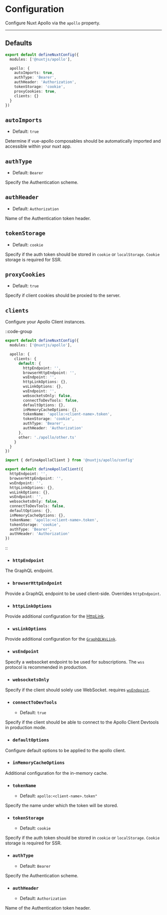 # Configuration

Configure Nuxt Apollo via the `apollo` property.

---

## Defaults

```ts [nuxt.config.ts]
export default defineNuxtConfig({
  modules: ['@nuxtjs/apollo'],

  apollo: {
    autoImports: true,
    authType: 'Bearer',
    authHeader: 'Authorization',
    tokenStorage: 'cookie',
    proxyCookies: true,
    clients: {}
  }
})
```

## `autoImports`

- Default: `true`

Determine if vue-apollo composables should be automatically imported and accessible within your nuxt app.

## `authType`

- Default: `Bearer`

Specify the Authentication scheme.

## `authHeader`

- Default: `Authorization`

Name of the Authentication token header.

## `tokenStorage`

- Default: `cookie`

Specify if the auth token should be stored in `cookie` or `localStorage`. `Cookie` storage is required for SSR.

## `proxyCookies`

- Default: `true`

Specify if client cookies should be proxied to the server.

## `clients`

Configure your Apollo Client instances.

::code-group
```ts [nuxt.config.ts]
export default defineNuxtConfig({
  modules: ['@nuxtjs/apollo'],

  apollo: {
    clients: {
      default: {
        httpEndpoint: '',
        browserHttpEndpoint: '',
        wsEndpoint: '',
        httpLinkOptions: {},
        wsLinkOptions: {},
        wsEndpoint: '',
        websocketsOnly: false,
        connectToDevTools: false,
        defaultOptions: {},
        inMemoryCacheOptions: {},
        tokenName: 'apollo:<client-name>.token',
        tokenStorage: 'cookie',
        authType: 'Bearer',
        authHeader: 'Authorization'
      },
      other: './apollo/other.ts'
    }
  }
})
```
```ts [apollo/other.ts]
import { defineApolloClient } from '@nuxtjs/apollo/config'

export default defineApolloClient({
  httpEndpoint: '',
  browserHttpEndpoint: '',
  wsEndpoint: '',
  httpLinkOptions: {},
  wsLinkOptions: {},
  wsEndpoint: '',
  websocketsOnly: false,
  connectToDevTools: false,
  defaultOptions: {},
  inMemoryCacheOptions: {},
  tokenName: 'apollo:<client-name>.token',
  tokenStorage: 'cookie',
  authType: 'Bearer',
  authHeader: 'Authorization'
})
```
::

- ### `httpEndpoint`

The GraphQL endpoint.

- ### `browserHttpEndpoint`

Provide a GraphQL endpoint to be used client-side. Overrides `httpEndpoint`.

- ### `httpLinkOptions`

Provide additional configuration for the [HttpLink](https://www.apollographql.com/docs/link/links/http.html#options).

- ### `wsLinkOptions`

Provide additional configuration for the [`GraphQLWsLink`](https://github.com/enisdenjo/graphql-ws/blob/master/docs/interfaces/client.ClientOptions.md).

- ### `wsEndpoint`

Specify a websocket endpoint to be used for subscriptions. The `wss` protocol is recommended in production.

- ### `websocketsOnly`

Specify if the client should solely use WebSocket. requires [`wsEndpoint`](#wsendpoint).

- ### `connectToDevTools`

  - Default: `true`

Specify if the client should be able to connect to the Apollo Client Devtools in production mode.

- ### `defaultOptions`

Configure default options to be applied to the apollo client.

- ### `inMemoryCacheOptions`

Additional configuration for the in-memory cache.

- ### `tokenName`

  - Default: `apollo:<client-name>.token"`

Specify the name under which the token will be stored.

- ### `tokenStorage`

  - Default: `cookie`

Specify if the auth token should be stored in `cookie` or `localStorage`. `Cookie` storage is required for SSR.

- ### `authType`

  - Default: `Bearer`

Specify the Authentication scheme.

- ### `authHeader`

  - Default: `Authorization`

Name of the Authentication token header.
